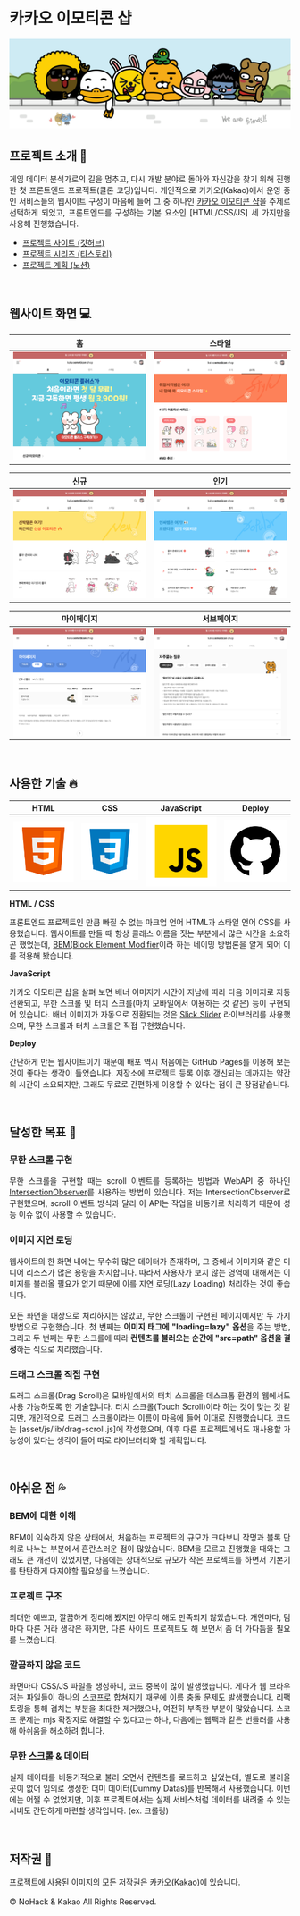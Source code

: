 # 카카오 이모티콘 샵

![카카오 이모티콘샵](./docs/intro-header.png)

## 프로젝트 소개 📝

<p align="justify">
게임 데이터 분석가로의 길을 멈추고, 다시 개발 분야로 돌아와 자신감을 찾기 위해 진행한 첫 프론트엔드 프로젝트(클론 코딩)입니다. 개인적으로 카카오(Kakao)에서 운영 중인 서비스들의 웹사이트 구성이 마음에 들어 그 중 하나인 <a href="https://e.kakao.com/" target="_blank">카카오 이모티콘 샵</a>을 주제로 선택하게 되었고, 프론트엔드를 구성하는 기본 요소인 [HTML/CSS/JS] 세 가지만을 사용해 진행했습니다.
</p>

- [프로젝트 사이트 (깃허브)](https://n0hack.github.io/kakao-emoticon-shop)
- [프로젝트 시리즈 (티스토리)]()
- [프로젝트 계획 (노션)](https://n0hack.notion.site/78447910a05446b9bb9a0daa86c454d8)

<br>

## 웹사이트 화면 💻

|   홈    |  스타일  |
| :-----: | :------: |
| ![main] | ![style] |

|  신규  |  인기  |
| :----: | :----: |
| ![new] | ![hot] |

| 마이페이지 | 서브페이지 |
| :--------: | :--------: |
| ![mypage]  | ![subpage] |

<br>

## 사용한 기술 🔥

|  HTML   |  CSS   | JavaScript | Deploy |
| :-----: | :----: | :--------: | :----: |
| ![HTML] | ![CSS] |   ![JS]    | ![GIT] |

**HTML / CSS**

<p align="justify">
프론트엔드 프로젝트인 만큼 빠질 수 없는 마크업 언어 HTML과 스타일 언어 CSS를 사용했습니다. 웹사이트를 만들 때 항상 클래스 이름을 짓는 부분에서 많은 시간을 소요하곤 했었는데, <a href="http://getbem.com/" target="_blank">BEM(Block Element Modifier</a>이라 하는 네이밍 방법론을 알게 되어 이를 적용해 봤습니다.
</p>

**JavaScript**

<p align="justify">
카카오 이모티콘 샵을 살펴 보면 배너 이미지가 시간이 지남에 따라 다음 이미지로 자동 전환되고, 무한 스크롤 및 터치 스크롤(마치 모바일에서 이용하는 것 같은) 등이 구현되어 있습니다. 배너 이미지가 자동으로 전환되는 것은 <a href="https://kenwheeler.github.io/slick/" target="_blank">Slick Slider</a> 라이브러리를 사용했으며, 무한 스크롤과 터치 스크롤은 직접 구현했습니다.
</p>

**Deploy**

<p align="justify">
간단하게 만든 웹사이트이기 때문에 배포 역시 처음에는 GitHub Pages를 이용해 보는 것이 좋다는 생각이 들었습니다. 저장소에 프로젝트 등록 이후 갱신되는 데까지는 약간의 시간이 소요되지만, 그래도 무료로 간편하게 이용할 수 있다는 점이 큰 장점같습니다.
</p>

<br>

## 달성한 목표 👏

### 무한 스크롤 구현

<p align="justify">
무한 스크롤을 구현할 때는 scroll 이벤트를 등록하는 방법과 WebAPI 중 하나인 <a href="https://developer.mozilla.org/ko/docs/Web/API/Intersection_Observer_API" target="_blank">IntersectionObserver</a>를 사용하는 방법이 있습니다. 저는 IntersectionObserver로 구현했으며, scroll 이벤트 방식과 달리 이 API는 작업을 비동기로 처리하기 때문에 성능 이슈 없이 사용할 수 있습니다.
</p>

### 이미지 지연 로딩

<p align="justify">
웹사이트의 한 화면 내에는 무수히 많은 데이터가 존재하며, 그 중에서 이미지와 같은 미디어 리소스가 많은 용량을 차지합니다. 따라서 사용자가 보지 않는 영역에 대해서는 이미지를 불러올 필요가 없기 때문에 이를 지연 로딩(Lazy Loading) 처리하는 것이 좋습니다.<br><br>모든 화면을 대상으로 처리하지는 않았고, 무한 스크롤이 구현된 페이지에서만 두 가지 방법으로 구현했습니다. 첫 번째는 <b>이미지 태그에 "loading=lazy" 옵션</b>을 주는 방법, 그리고 두 번째는 무한 스크롤에 따라 <b>컨텐츠를 불러오는 순간에 "src=path" 옵션을 결정</b>하는 식으로 처리했습니다.
</p>

### 드래그 스크롤 직접 구현

<p align="justify">
드래그 스크롤(Drag Scroll)은 모바일에서의 터치 스크롤을 데스크톱 환경의 웹에서도 사용 가능하도록 한 기술입니다. 터치 스크롤(Touch Scroll)이라 하는 것이 맞는 것 같지만, 개인적으로 드래그 스크롤이라는 이름이 마음에 들어 이대로 진행했습니다. 코드는 [asset/js/lib/drag-scroll.js]에 작성했으며, 이후 다른 프로젝트에서도 재사용할 가능성이 있다는 생각이 들어 따로 라이브러리화 할 계획입니다.
</p>

<br>

## 아쉬운 점 💦

### BEM에 대한 이해

<p align="justify">
BEM이 익숙하지 않은 상태에서, 처음하는 프로젝트의 규모가 크다보니 작명과 블록 단위로 나누는 부분에서 혼란스러운 점이 많았습니다. BEM을 모르고 진행했을 때와는 그래도 큰 개선이 있었지만, 다음에는 상대적으로 규모가 작은 프로젝트를 하면서 기본기를 탄탄하게 다져야할 필요성을 느꼈습니다.
</p>

### 프로젝트 구조

<p align="justify">
최대한 예쁘고, 깔끔하게 정리해 봤지만 아무리 해도 만족되지 않았습니다. 개인마다, 팀마다 다른 거라 생각은 하지만, 다른 사이드 프로젝트도 해 보면서 좀 더 가다듬을 필요를 느꼈습니다.
</p>

### 깔끔하지 않은 코드

<p align="justify">
화면마다 CSS/JS 파일을 생성하니, 코드 중복이 많이 발생했습니다. 게다가 웹 브라우저는 파일들이 하나의 스코프로 합쳐지기 때문에 이름 충돌 문제도 발생했습니다. 리팩토링을 통해 겹치는 부분을 최대한 제거했으나, 여전히 부족한 부분이 많았습니다. 스코프 문제는 mjs 확장자로 해결할 수 있다고는 하나, 다음에는 웹팩과 같은 번들러를 사용해 아쉬움을 해소하려 합니다.
</p>

### 무한 스크롤 & 데이터

<p align="justify">
실제 데이터를 비동기적으로 불러 오면서 컨텐츠를 로드하고 싶었는데, 별도로 불러올 곳이 없어 임의로 생성한 더미 데이터(Dummy Datas)를 반복해서 사용했습니다. 이번에는 어쩔 수 없었지만, 이후 프로젝트에서는 실제 서비스처럼 데이터를 내려줄 수 있는 서버도 간단하게 마련할 생각입니다. (ex. 크롤링)
</p>

<br>

## 저작권 🚀

프로젝트에 사용된 이미지의 모든 저작권은 [카카오(Kakao)](https://www.kakaocorp.com/page/)에 있습니다.
<br><br>
&copy; NoHack & Kakao All Rights Reserved.

<!-- References -->

[main]: ./docs/home.png
[style]: ./docs/style.png
[hot]: ./docs/hot.png
[new]: ./docs/new.png
[mypage]: ./docs/mypage.png
[subpage]: ./docs/subpage.png
[html]: ./docs/html.svg
[css]: ./docs/css.svg
[js]: ./docs/javascript.svg
[git]: ./docs/github.svg
